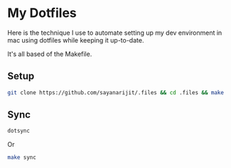 # My Dotfiles

Here is the technique I use to automate setting up my dev environment in mac using dotfiles while keeping it up-to-date.

It's all based of the Makefile.

## Setup

```bash
git clone https://github.com/sayanarijit/.files && cd .files && make
```

## Sync

```bash
dotsync
```

Or

```bash
make sync
```
